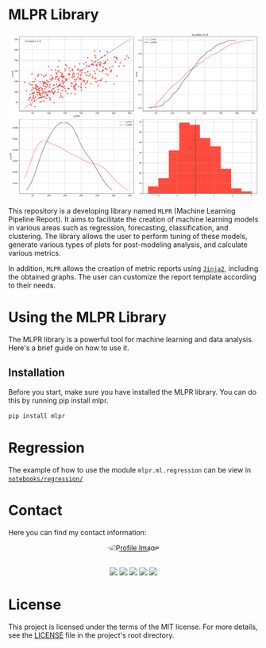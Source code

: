 # MLPR Library

<img src="assets/regression_plots.png" alt="Regression Plots" href="assets/regression_plots.png">

This repository is a developing library named `MLPR` (Machine Learning Pipeline Report). It aims to facilitate the creation of machine learning models in various areas such as regression, forecasting, classification, and clustering. The library allows the user to perform tuning of these models, generate various types of plots for post-modeling analysis, and calculate various metrics.

In addition, `MLPR` allows the creation of metric reports using [`Jinja2`](https://pypi.org/project/Jinja2/), including the obtained graphs. The user can customize the report template according to their needs.

# Using the MLPR Library
The MLPR library is a powerful tool for machine learning and data analysis. Here's a brief guide on how to use it.

## Installation
Before you start, make sure you have installed the MLPR library. You can do this by running pip install mlpr.


```bash
pip install mlpr
```

# Regression

The example of how to use the module `mlpr.ml.regression` can be view in [`notebooks/regression/`](/notebooks/regression/)

# Contact

Here you can find my contact information:

<div align="center">
    <a href="https://github.com/Manuelfjr/mlpr">
        <img src="https://avatars.githubusercontent.com/u/53409857?v=4" alt="Profile Image" width="200" height="200" style="border-radius: 50%;">
    </a>
</div>

<br>

<div align="center">

[<img src="https://img.icons8.com/ios/30/000000/domain.png"/>](https://manuelfjr.github.io)
[<img src="https://img.icons8.com/ios/30/000000/github--v1.png"/>](https://github.com/manuelfjr)
[<img src="https://img.icons8.com/ios/30/000000/instagram-new--v1.png"/>](https://www.instagram.com/manuelferreirajr/)
[<img src="https://img.icons8.com/ios/30/000000/linkedin.png"/>](https://www.linkedin.com/in/manuefjr/)
[<img src="https://img.icons8.com/ios/30/000000/email.png"/>](mailto:ferreira.jr.ufpb@gmail.com)

</div>

# License

This project is licensed under the terms of the MIT license. For more details, see the [LICENSE](/LICENSE) file in the project's root directory.